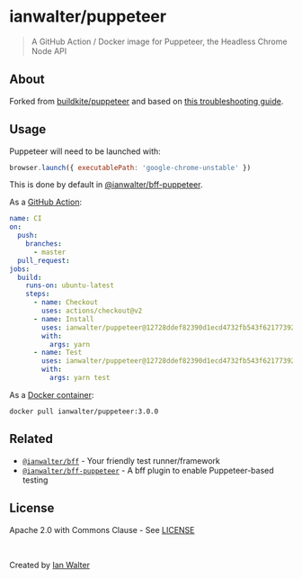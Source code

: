 # ianwalter/puppeteer
> A GitHub Action / Docker image for Puppeteer, the Headless Chrome Node API

## About

Forked from [buildkite/puppeteer][buildkiteUrl] and based on
[this troubleshooting guide][troubleshootingUrl].

## Usage

Puppeteer will need to be launched with:

```js
browser.launch({ executablePath: 'google-chrome-unstable' })
```

This is done by default in [@ianwalter/bff-puppeteer][bffPuppeteerUrl].

As a [GitHub Action][actionsUrl]:

```yml
name: CI
on:
  push:
    branches:
      - master
  pull_request:
jobs:
  build:
    runs-on: ubuntu-latest
    steps:
      - name: Checkout
        uses: actions/checkout@v2
      - name: Install
        uses: ianwalter/puppeteer@12728ddef82390d1ecd4732fb543f62177392fbb
        with:
          args: yarn
      - name: Test
        uses: ianwalter/puppeteer@12728ddef82390d1ecd4732fb543f62177392fbb
        with:
          args: yarn test
```

As a [Docker container][dockerUrl]:

```console
docker pull ianwalter/puppeteer:3.0.0
```

## Related

* [`@ianwalter/bff`][bffUrl] - Your friendly test runner/framework
* [`@ianwalter/bff-puppeteer`][bffPuppeteerUrl] - A bff plugin to enable
  Puppeteer-based testing

## License

Apache 2.0 with Commons Clause - See [LICENSE][licenseUrl]

&nbsp;

Created by [Ian Walter](https://ianwalter.dev)

[buildkiteUrl]: https://github.com/buildkite/docker-puppeteer
[troubleshootingUrl]: https://github.com/GoogleChrome/puppeteer/blob/master/docs/troubleshooting.md
[actionsUrl]: https://github.com/features/actions
[dockerUrl]: https://hub.docker.com/r/ianwalter/puppeteer
[bffUrl]: https://github.com/ianwalter/bff
[bffPuppeteerUrl]: https://github.com/ianwalter/bff-puppeteer
[licenseUrl]: https://github.com/ianwalter/docker-puppeteer/blob/master/LICENSE
